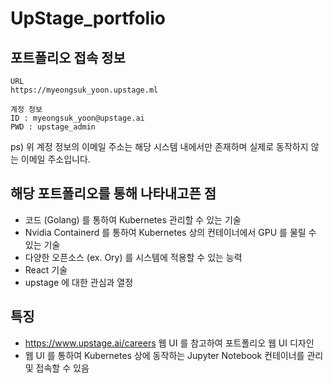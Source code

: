 # UpStage_portfolio


## 포트폴리오 접속 정보



```
URL
https://myeongsuk_yoon.upstage.ml

계정 정보
ID : myeongsuk_yoon@upstage.ai
PWD : upstage_admin
```
ps) 위 계정 정보의 이메일 주소는 해당 시스템 내에서만 존재하며 실제로 동작하지 않는 이메일 주소입니다.

## 해당 포트폴리오를 통해 나타내고픈 점

- 코드 (Golang) 를 통하여 Kubernetes 관리할 수 있는 기술
- Nvidia Containerd 를 통하여 Kubernetes 상의 컨테이너에서 GPU 를 물릴 수 있는 기술
- 다양한 오픈소스 (ex. Ory) 를 시스템에 적용할 수 있는 능력
- React 기술
- upstage 에 대한 관심과 열정

## 특징

- https://www.upstage.ai/careers 웹 UI 를 참고하여 포트폴리오 웹 UI 디자인
- 웹 UI 를 통하여 Kubernetes 상에 동작하는 Jupyter Notebook 컨테이너를 관리 및 접속할 수 있음